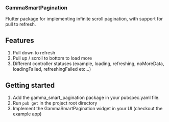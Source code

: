 ### GammaSmartPagination
Flutter package for implementing infinite scroll pagination, with support for pull to refresh.

## Features

1. Pull down to refresh
2. Pull up / scroll to bottom to load more
3. Different controller statuses (example, loading, refreshing, noMoreData, loadingFailed, refreshingFailed etc...)

## Getting started

1. Add the gamma_smart_pagination package in your pubspec.yaml file.
2. Run <code>pub get</code> in the project root directory
3. Implement the GammaSmartPagination widget in your UI (checkout the example app)
